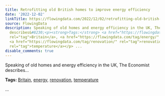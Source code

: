 ```yaml
---
title: Retrofitting old British homes to improve energy efficiency
date: '2022-12-02'
linkTitle: https://flowingdata.com/2022/12/02/retrofitting-old-british-homes-to-improve-energy-efficiency/
source: FlowingData
description: Speaking of old homes and energy efficiency in the UK, The Economist
  describes&#8230;<p><strong>Tags:</strong> <a href="https://flowingdata.com/tag/britain/"
  rel="tag">Britain</a>, <a href="https://flowingdata.com/tag/energy/" rel="tag">energy</a>,
  <a href="https://flowingdata.com/tag/renovation/" rel="tag">renovation</a>, <a href="https://flowingdata.com/tag/temperature/"
  rel="tag">temperature</a></p> ...
disable_comments: true
---
```

Speaking of old homes and energy efficiency in the UK, The Economist describes&#8230;<p><strong>Tags:</strong> <a href="https://flowingdata.com/tag/britain/" rel="tag">Britain</a>, <a href="https://flowingdata.com/tag/energy/" rel="tag">energy</a>, <a href="https://flowingdata.com/tag/renovation/" rel="tag">renovation</a>, <a href="https://flowingdata.com/tag/temperature/" rel="tag">temperature</a></p> ...